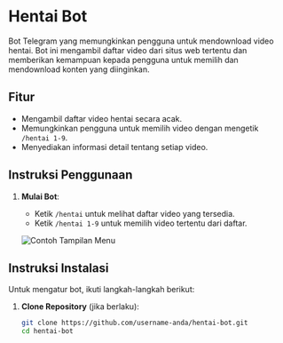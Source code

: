 # Hentai Bot

Bot Telegram yang memungkinkan pengguna untuk mendownload video hentai. Bot ini mengambil daftar video dari situs web tertentu dan memberikan kemampuan kepada pengguna untuk memilih dan mendownload konten yang diinginkan.

## Fitur

- Mengambil daftar video hentai secara acak.
- Memungkinkan pengguna untuk memilih video dengan mengetik `/hentai 1-9`.
- Menyediakan informasi detail tentang setiap video.

## Instruksi Penggunaan

1. **Mulai Bot**: 
   - Ketik `/hentai` untuk melihat daftar video yang tersedia.
   - Ketik `/hentai 1-9` untuk memilih video tertentu dari daftar.

   ![Contoh Tampilan Menu](https://files.catbox.moe/jsanv1.jpg)

## Instruksi Instalasi

Untuk mengatur bot, ikuti langkah-langkah berikut:

1. **Clone Repository** (jika berlaku):
   ```bash
   git clone https://github.com/username-anda/hentai-bot.git
   cd hentai-bot